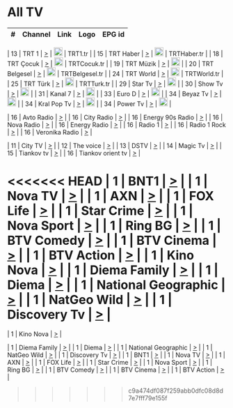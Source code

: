 <h1>All TV</h1>

| #   | Channel        | Link  | Logo | EPG id |
|:---:|:--------------:|:-----:|:----:|:------:|

| 13  | TRT 1            | [>](https://tv-trt1.medya.trt.com.tr/master.m3u8) | <img height="20" src="https://i.imgur.com/j786OLG.png"/> | TRT1.tr |
| 15  | TRT Haber        | [>](https://tv-trthaber.medya.trt.com.tr/master.m3u8) | <img height="20" src="https://i.imgur.com/OVfo8Ab.png"/> | TRTHaber.tr |
| 18  | TRT Çocuk        | [>](https://tv-trtcocuk.medya.trt.com.tr/master.m3u8) | <img height="20" src="https://i.imgur.com/QLFmD6d.png"/> | TRTCocuk.tr |
| 19  | TRT Müzik        | [>](https://tv-trtmuzik.medya.trt.com.tr/master.m3u8) | <img height="20" src="https://i.imgur.com/fIVFCEd.png"/> |
| 20  | TRT Belgesel     | [>](https://tv-trtbelgesel.medya.trt.com.tr/master.m3u8) | <img height="20" src="https://i.imgur.com/MGO87pe.png"/> | TRTBelgesel.tr |
| 24  | TRT World        | [>](https://tv-trtworld.medya.trt.com.tr/master.m3u8) | <img height="20" src="https://i.imgur.com/JEA2xpv.png"/> | TRTWorld.tr |
| 25  | TRT Türk         | [>](https://tv-trtturk.medya.trt.com.tr/master.m3u8) | <img height="20" src="https://i.imgur.com/OSTOQNw.png"/> | TRTTurk.tr |
| 29  | Star Tv   | [>](https://dogus-live.daioncdn.net/startv/startv_360p.m3u8) | <img height="20" src="https://i.imgur.com/IebUZx1.png"/> |
| 30  | Show Tv     | [>](https://ciner-live.daioncdn.net/showtv/showtv.m3u8) | <img height="20" src="https://i.imgur.com/IebUZx1.png"/> |
| 31  | Kanal 7     | [>](https://kanal7-live.daioncdn.net/kanal7/kanal7.m3u8) | <img height="20" src="https://i.imgur.com/IebUZx1.png"/> |
| 33  | Euro D    | [>](https://www.youtube.com/user/KanalD/live) | <img height="20" src="https://i.imgur.com/IebUZx1.png"/> |
| 34  | Beyaz Tv     | [>](https://beyaztv-live.daioncdn.net/beyaztv/beyaztv.m3u8) | <img height="20" src="https://i.imgur.com/IebUZx1.png"/> |
| 34  | Kral Pop Tv     | [>](https://www.youtube.com/watch?v=GuFTuKoXepw) | <img height="20" src="https://i.imgur.com/IebUZx1.png"/> |
| 34  | Power Tv     | [>](https://livetv.powerapp.com.tr/powerTV/powerhd.smil/chunklist.m3u8) | <img height="20" src="https://i.imgur.com/IebUZx1.png"/> |

| 16  | Avto Radio | [>](http://stream.metacast.eu/avtoradio.mp3.m3u) |
| 16  | City Radio | [>](http://stream.metacast.eu/city.aac.m3u) |
| 16  | Energy 90s Radio | [>](http://stream.metacast.eu/energy-90s.m3u) |
| 16  | Nova Radio | [>](http://stream.metacast.eu/nova.aac.m3u) |
| 16  | Energy Radio | [>](http://stream.metacast.eu/nrj.aac.m3u) |
| 16  | Radio 1 | [>](http://stream.metacast.eu/radio1.aac.m3u) |
| 16  | Radio 1 Rock | [>](http://stream.metacast.eu/radio1rock.aac.m3u) |
| 16  | Veronika Radio | [>](http://stream.metacast.eu/veronika.aac.m3u) |

| 11  | City TV | [>](https://tv.city.bg/play/tshls/citytv/index.m3u8) |
| 12  | The voice | [>](https://bss1.neterra.tv/thevoice/thevoice.m3u8) |
| 13  | DSTV | [>](http://46.249.95.140:8081/hls/data.m3u8) |
| 14  | Magic Tv | [>](https://bss1.neterra.tv/magictv/magictv.m3u8) |
| 15  | Tiankov tv | [>](https://streamer103.neterra.tv/tiankov-folk/live.m3u8) |
| 16  | Tiankov orient tv | [>](https://streamer103.neterra.tv/tiankov-orient/live.m3u8) |

<<<<<<< HEAD
| 1 | BNT1 | [>](https://ymkaya.xyz:16655/tv/bnt1/playlist.m3u8?wmsAuthSign=c2VydmVyX3RpbWU9NC8yMS8yMDI1IDY6NDY6MDMgUE0maGFzaF92YWx1ZT1ocVN6a25lRS9FemJuYUd4UExRb1NRPT0mdmFsaWRtaW51dGVzPTYw) |
| 1 | Nova TV | [>](https://ymkaya.xyz:16655/tv/novatv/playlist.m3u8?wmsAuthSign=c2VydmVyX3RpbWU9NC8yMS8yMDI1IDY6NDY6MTMgUE0maGFzaF92YWx1ZT1tRTNtdXUyUDZqeEZKSlptZzQyV2pBPT0mdmFsaWRtaW51dGVzPTYw) |
| 1 | AXN | [>](https://ymkaya.xyz:16655/tv/axn/playlist.m3u8?wmsAuthSign=c2VydmVyX3RpbWU9NC8yMS8yMDI1IDY6NDY6MjIgUE0maGFzaF92YWx1ZT1NYXFmZmhvc3A1QmkrVElmVTUvcDVRPT0mdmFsaWRtaW51dGVzPTYw) |
| 1 | FOX Life | [>](https://ymkaya.xyz:16655/tv/foxlife/playlist.m3u8?wmsAuthSign=c2VydmVyX3RpbWU9NC8yMS8yMDI1IDY6NDY6MzIgUE0maGFzaF92YWx1ZT1Qc1pNSXdQc3E2L2xWOHdwYUhwZkNnPT0mdmFsaWRtaW51dGVzPTYw) |
| 1 | Star Crime | [>](https://ymkaya.xyz:16655/tv/foxcrime/playlist.m3u8?wmsAuthSign=c2VydmVyX3RpbWU9NC8yMS8yMDI1IDY6NDY6NDEgUE0maGFzaF92YWx1ZT1PaDRtSVV6Mm1wdFN3V0ZoNStQejBRPT0mdmFsaWRtaW51dGVzPTYw) |
| 1 | Nova Sport | [>](https://ymkaya.xyz:16655/tv/novasport/playlist.m3u8?wmsAuthSign=c2VydmVyX3RpbWU9NC8yMS8yMDI1IDY6NDY6NTEgUE0maGFzaF92YWx1ZT1POHBwTEk3WW5kVEp5dDdjenNDeGxBPT0mdmFsaWRtaW51dGVzPTYw) |
| 1 | Ring BG | [>](https://ymkaya.xyz:16655/tv/ringbg/playlist.m3u8?wmsAuthSign=c2VydmVyX3RpbWU9NC8yMS8yMDI1IDY6NDc6MDAgUE0maGFzaF92YWx1ZT0vd1NGc0ZqTkZZODVidHFHNVlwd3dBPT0mdmFsaWRtaW51dGVzPTYw) |
| 1 | BTV Comedy | [>](https://ymkaya.xyz:16655/tv/btvcomedy/playlist.m3u8?wmsAuthSign=c2VydmVyX3RpbWU9NC8yMS8yMDI1IDY6NDc6MTAgUE0maGFzaF92YWx1ZT01d3JGWG5CeDYzeTQ0SFYvN2JKemdBPT0mdmFsaWRtaW51dGVzPTYw) |
| 1 | BTV Cinema | [>](https://ymkaya.xyz:16655/tv/btvcinema/playlist.m3u8?wmsAuthSign=c2VydmVyX3RpbWU9NC8yMS8yMDI1IDY6NDc6MTkgUE0maGFzaF92YWx1ZT02WTBEWXNZZE1MSEFQQkxmU214a2J3PT0mdmFsaWRtaW51dGVzPTYw) |
| 1 | BTV Action | [>](https://ymkaya.xyz:16655/tv/btvaction/playlist.m3u8?wmsAuthSign=c2VydmVyX3RpbWU9NC8yMS8yMDI1IDY6NDc6MjggUE0maGFzaF92YWx1ZT1uZkZla1VkQzJBeDFONG9Scmh0cHlBPT0mdmFsaWRtaW51dGVzPTYw) |
| 1 | Kino Nova | [>](https://ymkaya.xyz:16655/tv/kinonova/playlist.m3u8?wmsAuthSign=c2VydmVyX3RpbWU9NC8yMS8yMDI1IDY6NDc6MzggUE0maGFzaF92YWx1ZT1YRHdvRkp5VWVsdTQxQmJpYnZPZTFnPT0mdmFsaWRtaW51dGVzPTYw) |
| 1 | Diema Family | [>](https://ymkaya.xyz:16655/tv/diemafamily/playlist.m3u8?wmsAuthSign=c2VydmVyX3RpbWU9NC8yMS8yMDI1IDY6NDc6NDcgUE0maGFzaF92YWx1ZT1laGo0K0ZSMks5YnVHZCtjczd1YzlBPT0mdmFsaWRtaW51dGVzPTYw) |
| 1 | Diema | [>](https://ymkaya.xyz:16655/tv/diema/playlist.m3u8?wmsAuthSign=c2VydmVyX3RpbWU9NC8yMS8yMDI1IDY6NDc6NTcgUE0maGFzaF92YWx1ZT1hNjFmWEhQVDhKQmhkdG03WGtGTzVnPT0mdmFsaWRtaW51dGVzPTYw) |
| 1 | National Geographic | [>](https://ymkaya.xyz:16655/tv/natgeo/playlist.m3u8?wmsAuthSign=c2VydmVyX3RpbWU9NC8yMS8yMDI1IDY6NDg6MDYgUE0maGFzaF92YWx1ZT1Uenh3WlphT29IU1NoQXRJYUNrcmNBPT0mdmFsaWRtaW51dGVzPTYw) |
| 1 | NatGeo Wild | [>](https://ymkaya.xyz:16655/tv/natgeowild/playlist.m3u8?wmsAuthSign=c2VydmVyX3RpbWU9NC8yMS8yMDI1IDY6NDg6MTYgUE0maGFzaF92YWx1ZT1HdXVoZHJ6dVh6N3k1bzljc0NyNnpnPT0mdmFsaWRtaW51dGVzPTYw) |
| 1 | Discovery Tv | [>](https://ymkaya.xyz:16655/tv/discovery/playlist.m3u8?wmsAuthSign=c2VydmVyX3RpbWU9NC8yMS8yMDI1IDY6NDg6MjUgUE0maGFzaF92YWx1ZT1IcWYzeXZYSGZiZElVdExucWNPTHR3PT0mdmFsaWRtaW51dGVzPTYw) |
=======


| 1 | Kino Nova | [>](https://ymkaya.xyz:11336/tv/kinonova/playlist.m3u8?wmsAuthSign=c2VydmVyX3RpbWU9MS8yLzIwMjUgNDo0MDoyMCBBTSZoYXNoX3ZhbHVlPWlFS1FrWEtMMVRFM3l5YklUWUJQUHc9PSZ2YWxpZG1pbnV0ZXM9NjA=) |

| 1 | Diema Family | [>](https://ymkaya.xyz:11336/tv/diemafamily/playlist.m3u8?wmsAuthSign=c2VydmVyX3RpbWU9MS8yLzIwMjUgNDo0MDozMCBBTSZoYXNoX3ZhbHVlPUVUaTVKTldvZTF5WVVCM0YwL21kaXc9PSZ2YWxpZG1pbnV0ZXM9NjA=) |
| 1 | Diema | [>](https://ymkaya.xyz:11336/tv/diema/playlist.m3u8?wmsAuthSign=c2VydmVyX3RpbWU9MS8yLzIwMjUgNDo0MDo0MCBBTSZoYXNoX3ZhbHVlPVlYMWVJT2NuUjNpUTBsaytEUFFOS2c9PSZ2YWxpZG1pbnV0ZXM9NjA=) |
| 1 | National Geographic | [>](https://ymkaya.xyz:11336/tv/natgeo/playlist.m3u8?wmsAuthSign=c2VydmVyX3RpbWU9MS8yLzIwMjUgNDo0MTo0MSBBTSZoYXNoX3ZhbHVlPTJQTlVmcG5nYWx0M013eUhGRGxnd0E9PSZ2YWxpZG1pbnV0ZXM9NjA=) |
| 1 | NatGeo Wild | [>](https://ymkaya.xyz:11336/tv/natgeowild/playlist.m3u8?wmsAuthSign=c2VydmVyX3RpbWU9MS8yLzIwMjUgNDo0MTo1MSBBTSZoYXNoX3ZhbHVlPVl1OXZaTTliN0hGWEN3eDBYd1duNkE9PSZ2YWxpZG1pbnV0ZXM9NjA=) |
| 1 | Discovery Tv | [>](https://ymkaya.xyz:11336/tv/discovery/playlist.m3u8?wmsAuthSign=c2VydmVyX3RpbWU9MS8yLzIwMjUgNDo0MjowMSBBTSZoYXNoX3ZhbHVlPWtBQmdLNlY2RmQwWElzMVYzSDJyVkE9PSZ2YWxpZG1pbnV0ZXM9NjA=) |
| 1 | BNT1 | [>](https://ymkaya.xyz:11336/tv/bnt1/playlist.m3u8?wmsAuthSign=c2VydmVyX3RpbWU9MS8yLzIwMjUgNDozODozOCBBTSZoYXNoX3ZhbHVlPVVrMVlRQXpJWlhYeUh6ZFVpSC9NMUE9PSZ2YWxpZG1pbnV0ZXM9NjA=) |
| 1 | Nova TV | [>](https://ymkaya.xyz:11336/tv/novatv/playlist.m3u8?wmsAuthSign=c2VydmVyX3RpbWU9MS8yLzIwMjUgNDozODo0OCBBTSZoYXNoX3ZhbHVlPUVxQjh1a0ZzYkVGZU8zZDFGTzdreVE9PSZ2YWxpZG1pbnV0ZXM9NjA=) |
| 1 | AXN | [>](https://ymkaya.xyz:11336/tv/axn/playlist.m3u8?wmsAuthSign=c2VydmVyX3RpbWU9MS8yLzIwMjUgNDozODo1OCBBTSZoYXNoX3ZhbHVlPUpkWStGY1hkNXhaOVpPZ0thQ0FZL3c9PSZ2YWxpZG1pbnV0ZXM9NjA=) |
| 1 | FOX Life | [>](https://ymkaya.xyz:11336/tv/foxlife/playlist.m3u8?wmsAuthSign=c2VydmVyX3RpbWU9MS8yLzIwMjUgNDozOToxMCBBTSZoYXNoX3ZhbHVlPWt1ZDc1T3AzYlZDTjJnSy9TU0xJZlE9PSZ2YWxpZG1pbnV0ZXM9NjA=) |
| 1 | Star Crime | [>](https://ymkaya.xyz:11336/tv/foxcrime/playlist.m3u8?wmsAuthSign=c2VydmVyX3RpbWU9MS8yLzIwMjUgNDozOToyMCBBTSZoYXNoX3ZhbHVlPXIwVU45Nm9FR1l2enNkTG9TanBxbmc9PSZ2YWxpZG1pbnV0ZXM9NjA=) |
| 1 | Nova Sport | [>](https://ymkaya.xyz:11336/tv/novasport/playlist.m3u8?wmsAuthSign=c2VydmVyX3RpbWU9MS8yLzIwMjUgNDozOTozMCBBTSZoYXNoX3ZhbHVlPXlSZ0UxazVaM0xhSmc0NmR4T0c1T2c9PSZ2YWxpZG1pbnV0ZXM9NjA=) |
| 1 | Ring BG | [>](https://ymkaya.xyz:11336/tv/ringbg/playlist.m3u8?wmsAuthSign=c2VydmVyX3RpbWU9MS8yLzIwMjUgNDozOTo0MCBBTSZoYXNoX3ZhbHVlPTR4aUlFNHVUYWN4enY1WkVuOFZma2c9PSZ2YWxpZG1pbnV0ZXM9NjA=) |
| 1 | BTV Comedy | [>](https://ymkaya.xyz:11336/tv/btvcomedy/playlist.m3u8?wmsAuthSign=c2VydmVyX3RpbWU9MS8yLzIwMjUgNDozOTo1MCBBTSZoYXNoX3ZhbHVlPUtrMTJ2RHNTTUU1RFp1ZkVOdXFSK3c9PSZ2YWxpZG1pbnV0ZXM9NjA=) |
| 1 | BTV Cinema | [>](https://ymkaya.xyz:11336/tv/btvcinema/playlist.m3u8?wmsAuthSign=c2VydmVyX3RpbWU9MS8yLzIwMjUgNDozOTo1OSBBTSZoYXNoX3ZhbHVlPTZWcU9FZW56cG1NM1lrYy8xNE5NeHc9PSZ2YWxpZG1pbnV0ZXM9NjA=) |
| 1 | BTV Action | [>](https://ymkaya.xyz:11336/tv/btvaction/playlist.m3u8?wmsAuthSign=c2VydmVyX3RpbWU9MS8yLzIwMjUgNDo0MDoxMCBBTSZoYXNoX3ZhbHVlPUlDd0ErRkZVWThyMVZwR3c2REdGZ3c9PSZ2YWxpZG1pbnV0ZXM9NjA=) |
>>>>>>> c9a474df087f259abb0dfc08d8d7e7fff79e155f
